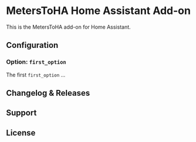 # MetersToHA Home Assistant Add-on

This is the MetersToHA add-on for Home Assistant.

## Configuration

### Option: `first_option`

The first `first_option` ...

## Changelog & Releases

## Support

## License
